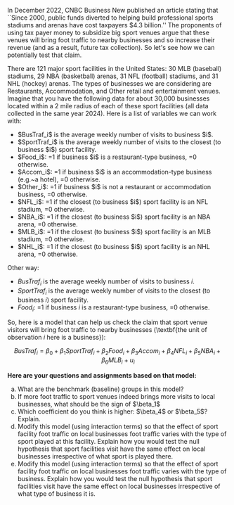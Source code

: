 In December 2022, CNBC Business New published an article stating that ``Since 2000, public funds diverted to helping build professional sports stadiums and arenas have cost taxpayers $4.3 billion.''  The proponents of using tax payer money to subsidize big sport venues argue that these venues will bring foot traffic to nearby businesses and so increase their revenue (and as a result, future tax collection). So let's see how we can potentially test that claim.

There are 121 major sport facilities in the United States: 30 MLB (baseball) stadiums, 29 NBA (basketball) arenas, 31 NFL (football) stadiums, and 31 NHL (hockey) arenas. The types of businesses we are considering are Restaurants, Accommodation, and Other retail and entertainment venues. Imagine that you have the following data for about 30,000 businesses located within a 2 mile radius of each of these sport facilities (all data collected in the same year 2024). Here is a list of variables we can work with:
<ul>
  <li> $BusTraf_i$ is the average weekly number of visits to business $i$.</li>
  <li> $SportTraf_i$ is the average weekly number of visits to the closest (to business $i$) sport facility. </li>
  <li> $Food_i$: =1 if business $i$ is a restaurant-type business, =0 otherwise. </li>
  <li> $Accom_i$: =1 if business $i$ is an accommodation-type business (e.g.~a hotel), =0 otherwise. </li>
  <li> $Other_i$: =1 if business $i$ is not a restaurant or accommodation business, =0 otherwise. </li>
  <li> $NFL_i$: =1 if the closest (to business $i$) sport facility is an NFL stadium, =0 otherwise. </li>
  <li> $NBA_i$: =1 if the closest (to business $i$) sport facility is an NBA arena, =0 otherwise. </li>
  <li> $MLB_i$: =1 if the closest (to business $i$) sport facility is an MLB stadium, =0 otherwise. </li>
  <li> $NHL_i$: =1 if the closest (to business $i$) sport facility is an NHL arena, =0 otherwise. </li>
</ul>

Other way:
  - $BusTraf_i$ is the average weekly number of visits to business $i$.
  - $SportTraf_i$ is the average weekly number of visits to the closest (to business $i$) sport facility. 
  - $Food_i$: =1 if business $i$ is a restaurant-type business, =0 otherwise.

So, here is a model that can help us check the claim that sport venue visitors will bring foot traffic to nearby businesses (\textbf{the unit of observation $i$ here is a business}):

$$BusTraf_i=\beta_0+\beta_1SportTraf_i+\beta_2Food_i+\beta_3Accom_i+\beta_4NFL_i+\beta_5NBA_i+\beta_6MLB_i+u_i$$
    

**Here are your questions and assignments based on that model:**

<ol class="parenthesis-list" type="a">
<li> What are the benchmark (baseline) groups in this model? </li>
<li> If more foot traffic to sport venues indeed brings more visits to local businesses, what should be the sign of $\beta_1$</li> 
<li> Which coefficient do you think is higher: $\beta_4$ or $\beta_5$? Explain.</li> 
<li> Modify this model (using interaction terms) so that the effect of sport facility foot traffic on local businesses foot traffic varies with the type of sport played at this facility. Explain how you would test the null hypothesis that sport facilities visit have the same effect on local businesses irrespective of what sport is played there.</li>
<li> Modify this model (using interaction terms) so that the effect of sport facility foot traffic on local businesses foot traffic varies with the type of business. Explain how you would test the null hypothesis that sport facilities visit have the same effect on local businesses irrespective of what type of business it is.</li> 
</ol>
